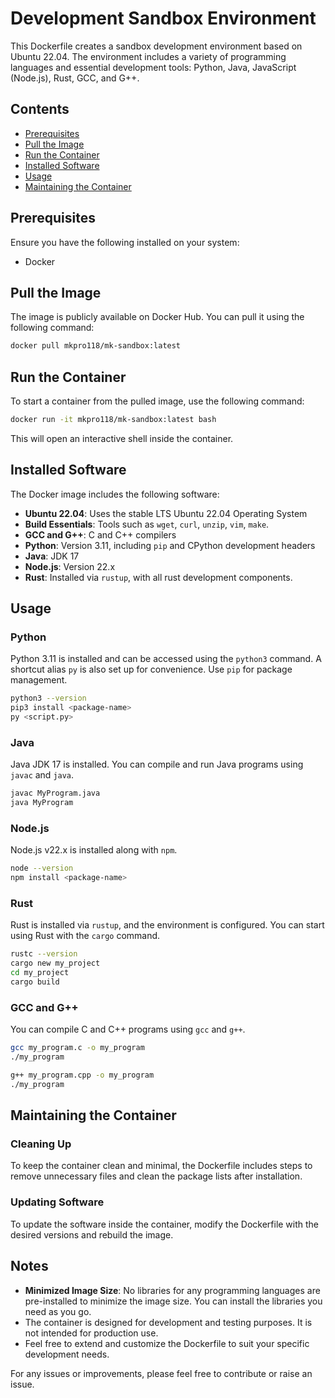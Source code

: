 # Development Sandbox Environment

This Dockerfile creates a sandbox development environment based on Ubuntu 22.04. The environment includes a variety of programming languages and essential development tools: Python, Java, JavaScript (Node.js), Rust, GCC, and G++.

## Contents

- [Prerequisites](#prerequisites)
- [Pull the Image](#pull-the-image)
- [Run the Container](#run-the-container)
- [Installed Software](#installed-software)
- [Usage](#usage)
- [Maintaining the Container](#maintaining-the-container)

## Prerequisites

Ensure you have the following installed on your system:

- Docker

## Pull the Image

The image is publicly available on Docker Hub. You can pull it using the following command:

```sh
docker pull mkpro118/mk-sandbox:latest
```

## Run the Container

To start a container from the pulled image, use the following command:

```sh
docker run -it mkpro118/mk-sandbox:latest bash
```

This will open an interactive shell inside the container.

## Installed Software

The Docker image includes the following software:

- **Ubuntu 22.04**: Uses the stable LTS Ubuntu 22.04 Operating System
- **Build Essentials**: Tools such as `wget`, `curl`, `unzip`, `vim`, `make`.
- **GCC and G++**: C and C++ compilers
- **Python**: Version 3.11, including `pip` and CPython development headers
- **Java**: JDK 17
- **Node.js**: Version 22.x
- **Rust**: Installed via `rustup`, with all rust development components.

## Usage

### Python

Python 3.11 is installed and can be accessed using the `python3` command. A shortcut alias `py` is also set up for convenience. Use `pip` for package management.

```bash
python3 --version
pip3 install <package-name>
py <script.py>
```

### Java

Java JDK 17 is installed. You can compile and run Java programs using `javac` and `java`.

```bash
javac MyProgram.java
java MyProgram
```

### Node.js

Node.js v22.x is installed along with `npm`.

```bash
node --version
npm install <package-name>
```

### Rust

Rust is installed via `rustup`, and the environment is configured. You can start using Rust with the `cargo` command.

```bash
rustc --version
cargo new my_project
cd my_project
cargo build
```

### GCC and G++

You can compile C and C++ programs using `gcc` and `g++`.

```bash
gcc my_program.c -o my_program
./my_program

g++ my_program.cpp -o my_program
./my_program
```

## Maintaining the Container

### Cleaning Up

To keep the container clean and minimal, the Dockerfile includes steps to remove unnecessary files and clean the package lists after installation.

### Updating Software

To update the software inside the container, modify the Dockerfile with the desired versions and rebuild the image.

## Notes

- **Minimized Image Size**: No libraries for any programming languages are pre-installed to minimize the image size. You can install the libraries you need as you go.
- The container is designed for development and testing purposes. It is not intended for production use.
- Feel free to extend and customize the Dockerfile to suit your specific development needs.

For any issues or improvements, please feel free to contribute or raise an issue.
